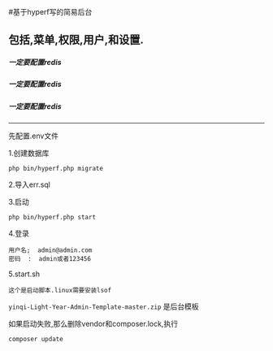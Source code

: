 #基于hyperf写的简易后台

## 包括,菜单,权限,用户,和设置.
##### **一定要配置redis** 

##### **一定要配置redis** 

##### **一定要配置redis** 

*** 
先配置.env文件

1.创建数据库
``` 
php bin/hyperf.php migrate
``` 
2.导入err.sql

3.启动
``` 
php bin/hyperf.php start
``` 
4.登录
``` 
用户名;  admin@admin.com
密码  :  admin或者123456
``` 

5.start.sh
```
这个是启动脚本.linux需要安装lsof
```

`yinqi-Light-Year-Admin-Template-master.zip`
是后台模板

如果启动失败,那么删除vendor和composer.lock,执行

`composer update`